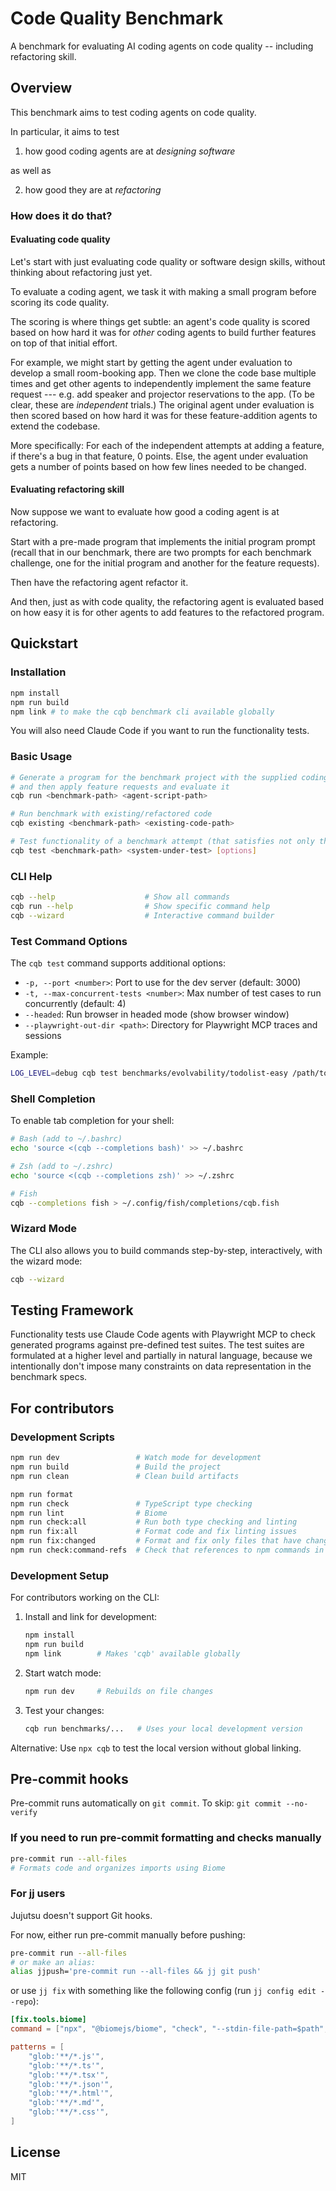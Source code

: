 # Code Quality Benchmark

A benchmark for evaluating AI coding agents on code quality -- including refactoring skill.

## Overview

This benchmark aims to test coding agents on code quality.

In particular, it aims to test

1. how good coding agents are at *designing software*

as well as

2. how good they are at *refactoring*

### How does it do that?

<!-- TODO: Add something about the structure of the benchmark projects / tasks and the underconstrained nature of the specs -->

#### Evaluating code quality

Let's start with just evaluating code quality or software design skills, without thinking about refactoring just yet.

To evaluate a coding agent, we task it with making a small program before scoring its code quality.

The scoring is where things get subtle: an agent's code quality is scored based on how hard it was for *other* coding agents to build further features on top of that initial effort.

For example, we might start by getting the agent under evaluation to develop a small room-booking app. Then we clone the code base multiple times and get other agents to independently implement the same feature request --- e.g. add speaker and projector reservations to the app. (To be clear, these are *independent* trials.) The original agent under evaluation is then scored based on how hard it was for these feature-addition agents to extend the codebase.

More specifically: For each of the independent attempts at adding a feature, if there's a bug in that feature, 0 points. Else, the agent under evaluation gets a number of points based on how few lines needed to be changed.

#### Evaluating refactoring skill

Now suppose we want to evaluate how good a coding agent is at refactoring.

Start with a pre-made program that implements the initial program prompt (recall that in our benchmark, there are two prompts for each benchmark challenge, one for the initial program and another for the feature requests).

Then have the refactoring agent refactor it. 

And then, just as with code quality, the refactoring agent is evaluated based on how easy it is for other agents to add features to the refactored program.

## Quickstart

### Installation

```bash
npm install
npm run build
npm link # to make the cqb benchmark cli available globally
```

You will also need Claude Code if you want to run the functionality tests.

### Basic Usage

```bash
# Generate a program for the benchmark project with the supplied coding agent
# and then apply feature requests and evaluate it
cqb run <benchmark-path> <agent-script-path>

# Run benchmark with existing/refactored code
cqb existing <benchmark-path> <existing-code-path>

# Test functionality of a benchmark attempt (that satisfies not only the initial but also the update prompt)
cqb test <benchmark-path> <system-under-test> [options]
```

### CLI Help

```bash
cqb --help                    # Show all commands
cqb run --help                # Show specific command help
cqb --wizard                  # Interactive command builder
```

### Test Command Options

The `cqb test` command supports additional options:
- `-p, --port <number>`: Port to use for the dev server (default: 3000)
- `-t, --max-concurrent-tests <number>`: Max number of test cases to run concurrently (default: 4)
- `--headed`: Run browser in headed mode (show browser window)
- `--playwright-out-dir <path>`: Directory for Playwright MCP traces and sessions

Example:
```bash
LOG_LEVEL=debug cqb test benchmarks/evolvability/todolist-easy /path/to/generated/program
```

### Shell Completion

To enable tab completion for your shell:

```bash
# Bash (add to ~/.bashrc)
echo 'source <(cqb --completions bash)' >> ~/.bashrc

# Zsh (add to ~/.zshrc)
echo 'source <(cqb --completions zsh)' >> ~/.zshrc

# Fish
cqb --completions fish > ~/.config/fish/completions/cqb.fish
```

### Wizard Mode

The CLI also allows you to build commands step-by-step, interactively, with the wizard mode:

```bash
cqb --wizard
```

## Testing Framework

Functionality tests use Claude Code agents with Playwright MCP to check generated programs against pre-defined test suites. The test suites are formulated at a higher level and partially in natural language, because we intentionally don't impose many constraints on data representation in the benchmark specs.


## For contributors

### Development Scripts

```bash
npm run dev                 # Watch mode for development
npm run build               # Build the project
npm run clean               # Clean build artifacts

npm run format
npm run check               # TypeScript type checking
npm run lint                # Biome
npm run check:all           # Run both type checking and linting
npm run fix:all             # Format code and fix linting issues
npm run fix:changed         # Format and fix only files that have changed since `main`
npm run check:command-refs  # Check that references to npm commands in docs, error messages are up to date using a headless Claude Code instance
```

### Development Setup

For contributors working on the CLI:

1. Install and link for development:
   ```bash
   npm install
   npm run build
   npm link        # Makes 'cqb' available globally
   ```

2. Start watch mode:
   ```bash
   npm run dev     # Rebuilds on file changes
   ```

3. Test your changes:
   ```bash
   cqb run benchmarks/...   # Uses your local development version
   ```

Alternative: Use `npx cqb` to test the local version without global linking.

## Pre-commit hooks

Pre-commit runs automatically on `git commit`. To skip: `git commit --no-verify`

### If you need to run pre-commit formatting and checks manually

```bash
pre-commit run --all-files
# Formats code and organizes imports using Biome
```

### For jj users

Jujutsu doesn't support Git hooks. 

For now, either run pre-commit manually before pushing:
```bash
pre-commit run --all-files
# or make an alias:
alias jjpush='pre-commit run --all-files && jj git push'
```

or use `jj fix` with something like the following config (run `jj config edit --repo`):

```toml
[fix.tools.biome]
command = ["npx", "@biomejs/biome", "check", "--stdin-file-path=$path", "--write"]

patterns = [
	"glob:'**/*.js'",
	"glob:'**/*.ts'",
	"glob:'**/*.tsx'",
	"glob:'**/*.json'",
	"glob:'**/*.html'",
	"glob:'**/*.md'",
	"glob:'**/*.css'",
]
```

## License

MIT
